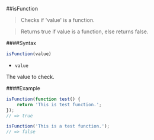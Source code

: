 ##isFunction
> Checks if 'value' is a function.

>Returns true if value is a function, else returns false.

####Syntax
```js
isFunction(value)
```

- <code>value</code>

The value to check.

####Example
```js
isFunction(function test() {
    return 'This is test function.';
});
// => true

isFunction('This is a test function.');
// => false
```